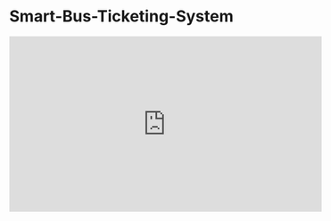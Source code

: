 # Smart-Bus-Ticketing-System

<iframe width="560" height="315" src="https://www.youtube.com/embed/FbJ4J6DU5N8?si=jBT9W2_qViar77YW" title="YouTube video player" frameborder="0" allow="accelerometer; autoplay; clipboard-write; encrypted-media; gyroscope; picture-in-picture; web-share" referrerpolicy="strict-origin-when-cross-origin" allowfullscreen></iframe>

